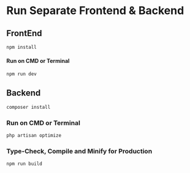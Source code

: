 # Run Separate Frontend & Backend

## FrontEnd

```sh
npm install
```

#### Run on CMD or Terminal

```sh
npm run dev
```

## Backend

```sh
composer install
```

### Run on CMD or Terminal

```sh
php artisan optimize
```
### Type-Check, Compile and Minify for Production

```sh
npm run build
```